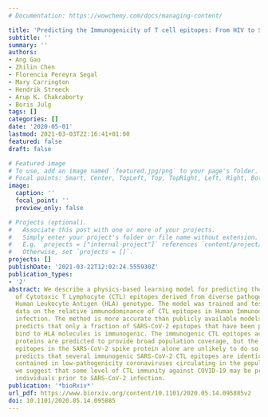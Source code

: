```yaml
---
# Documentation: https://wowchemy.com/docs/managing-content/

title: 'Predicting the Immunogenicity of T cell epitopes: From HIV to SARS-CoV-2'
subtitle: ''
summary: ''
authors:
- Ang Gao
- Zhilin Chen
- Florencia Pereyra Segal
- Mary Carrington
- Hendrik Streeck
- Arup K. Chakraborty
- Boris Julg
tags: []
categories: []
date: '2020-05-01'
lastmod: 2021-03-03T22:16:41+01:00
featured: false
draft: false

# Featured image
# To use, add an image named `featured.jpg/png` to your page's folder.
# Focal points: Smart, Center, TopLeft, Top, TopRight, Left, Right, BottomLeft, Bottom, BottomRight.
image:
  caption: ''
  focal_point: ''
  preview_only: false

# Projects (optional).
#   Associate this post with one or more of your projects.
#   Simply enter your project's folder or file name without extension.
#   E.g. `projects = ["internal-project"]` references `content/project/deep-learning/index.md`.
#   Otherwise, set `projects = []`.
projects: []
publishDate: '2021-03-22T12:02:24.555930Z'
publication_types:
- '2'
abstract: We describe a physics-based learning model for predicting the immunogenicity
  of Cytotoxic T Lymphocyte (CTL) epitopes derived from diverse pathogens, given a
  Human Leukocyte Antigen (HLA) genotype. The model was trained and tested on experimental
  data on the relative immunodominance of CTL epitopes in Human Immunodeficiency Virus
  infection. The method is more accurate than publicly available models. Our model
  predicts that only a fraction of SARS-CoV-2 epitopes that have been predicted to
  bind to HLA molecules is immunogenic. The immunogenic CTL epitopes across all SARS-CoV-2
  proteins are predicted to provide broad population coverage, but the immunogenic
  epitopes in the SARS-CoV-2 spike protein alone are unlikely to do so. Our model
  predicts that several immunogenic SARS-CoV-2 CTL epitopes are identical to those
  contained in low-pathogenicity coronaviruses circulating in the population. Thus,
  we suggest that some level of CTL immunity against COVID-19 may be present in some
  individuals prior to SARS-CoV-2 infection.
publication: '*bioRxiv*'
url_pdf: https://www.biorxiv.org/content/10.1101/2020.05.14.095885v2
doi: 10.1101/2020.05.14.095885
---
```


